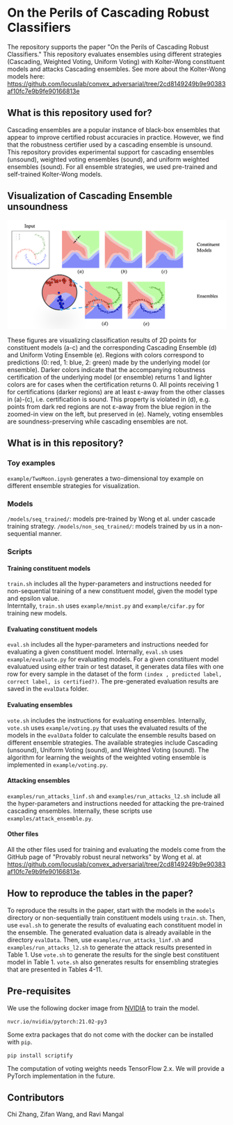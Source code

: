 # On the Perils of Cascading Robust Classifiers
The repository supports the paper "On the Perils of Cascading Robust Classifiers."
This repository evaluates ensembles using different strategies (Cascading, Weighted Voting, Uniform Voting) with Kolter-Wong constituent models and attacks Cascading ensembles.
See more about the Kolter-Wong models here: https://github.com/locuslab/convex_adversarial/tree/2cd8149249b9e90383af10fc7e9b9fe90166813e

## What is this repository used for?
Cascading ensembles are a popular instance of black-box ensembles that appear to improve certified robust accuracies in practice. 
However, we find that the robustness certifier used by a cascading ensemble is unsound. 
This repository provides experimental support for cascading ensembles (unsound),  weighted voting ensembles (sound), and uniform weighted ensembles (sound). 
For all ensemble strategies, we used pre-trained and self-trained Kolter-Wong models.

## Visualization of Cascading Ensemble unsoundness

<p align = "center">
<img src = "examples/ensemble.png">
</p>
<p align = "left">
These figures are visualizing classification results of 2D points for constituent models (a-c) and the corresponding Cascading Ensemble (d) and Uniform Voting Ensemble (e). Regions with colors correspond to predictions (0: red, 1: blue, 2: green) made by the underlying model (or ensemble). Darker colors indicate that the accompanying robustness certification of the underlying model (or ensemble) returns 1 and lighter colors are for cases when the certification returns 0. All points receiving 1 for certifications (darker regions) are at least ε-away from the other classes in (a)-(c), i.e. certification is sound. This property is violated in (d), e.g. points from dark red regions are not ε-away from the blue region in the zoomed-in view on the left, but preserved in (e). Namely, voting ensembles are soundness-preserving while cascading ensembles are not.
</p>


## What is in this repository?
### Toy examples
`example/TwoMoon.ipynb` generates a two-dimensional toy example on different ensemble strategies for visualization. 

### Models
`/models/seq_trained/`: models pre-trained by Wong et al. under cascade training strategy. 
`/models/non_seq_trained/`: models trained by us in a non-sequential manner. 


### Scripts

#### Training constituent models

`train.sh` includes all the hyper-parameters and instructions needed for non-sequential training of a new constituent model, given the model type and epsilon value.  
Interntally, `train.sh` uses `example/mnist.py` and `example/cifar.py` for training new models. 

#### Evaluating constituent models
`eval.sh` includes all the hyper-parameters and instructions needed for evaluating a given constituent model. 
Internally, `eval.sh` uses `example/evaluate.py` for evaluating models. 
For a given constituent model evaluatued using either train or test dataset, it generates data files with one row for every sample in the dataset of the form  `(index , predicted label, correct label, is certified?)`.
The pre-generated evaluation results are saved in the `evalData` folder. 

#### Evaluating ensembles
`vote.sh` includes the instructions for evaluating ensembles. Internally, `vote.sh` uses `example/voting.py` that  uses the evaluated results of the models in the `evalData` folder to calculate the ensemble results based on different ensemble strategies.
The available strategies include Cascading (unsound), Uniform Voting (sound), and Weighted Voting (sound). 
The algorithm for learning the weights of the weighted voting ensemble is implemented in `example/voting.py`.

#### Attacking ensembles
`examples/run_attacks_linf.sh` and `examples/run_attacks_l2.sh` include all the hyper-parameters and instructions needed for attacking the pre-trained cascading ensembles. Internally, these scripts use `examples/attack_ensemble.py`.

#### Other files
All the other files used for training and evaluating the models come from the GitHub page of "Provably robust neural networks" by Wong et al. at https://github.com/locuslab/convex_adversarial/tree/2cd8149249b9e90383af10fc7e9b9fe90166813e.


## How to reproduce the tables in the paper?
To reproduce the results in the paper, start with the models in the `models` directory or non-sequentially train constituent models using `train.sh`. Then, use `eval.sh` to generate the results of evaluating each constituent model in the ensemble. The generated evaluation data is already available in the directory `evalData`. Then, use `examples/run_attacks_linf.sh` and `examples/run_attacks_l2.sh` to generate the attack results presented in Table 1. Use `vote.sh` to generate the results for the single best constituent model in Table 1. `vote.sh` also generates results for ensembling strategies that are presented in Tables 4-11.

## Pre-requisites

We use the following docker image from [NVIDIA](https://catalog.ngc.nvidia.com/orgs/nvidia/containers/pytorch) to train the model.
```
nvcr.io/nvidia/pytorch:21.02-py3
```

Some extra packages that do not come with the docker can be installed with `pip`. 

```
pip install scriptify
```

The computation of voting weights needs TensorFlow 2.x. We will provide a PyTorch implementation in the future. 

## Contributors
Chi Zhang, Zifan Wang, and Ravi Mangal
